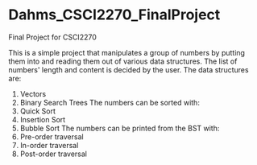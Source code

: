 # Dahms_CSCI2270_FinalProject
Final Project for CSCI2270

This is a simple project that manipulates a group of numbers by putting them into and reading them out of various data structures.
The list of numbers' length and content is decided by the user.
The data structures are:
1. Vectors
2. Binary Search Trees
The numbers can be sorted with:
1. Quick Sort
2. Insertion Sort
3. Bubble Sort
The numbers can be printed from the BST with:
1. Pre-order traversal
2. In-order traversal
3. Post-order traversal


